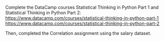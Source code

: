 Complete the DataCamp courses Statistical Thinking in Python Part 1 and Statistical Thinking in Python Part 2:
https://www.datacamp.com/courses/statistical-thinking-in-python-part-1
https://www.datacamp.com/courses/statistical-thinking-in-python-part-2

Then, completed the Correlation assignment using the salary dataset.